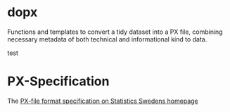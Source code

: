 # dopx
Functions and templates to convert a tidy dataset into a PX file, combining necessary metadata of both technical and informational kind to data.

test

# PX-Specification
The [PX-file format specification on Statistics Swedens homepage](https://www.scb.se/globalassets/vara-tjanster/px-programmen/px-file_format_specification_2013.pdf)

